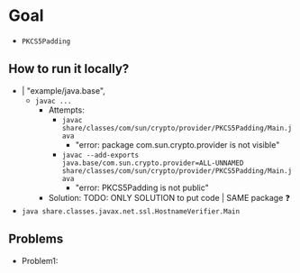 # Goal
* `PKCS5Padding`

## How to run it locally?
* | "example/java.base",
  * `javac ...`
    * Attempts:
      * `javac share/classes/com/sun/crypto/provider/PKCS5Padding/Main.java`
        * "error: package com.sun.crypto.provider is not visible"
      * `javac --add-exports java.base/com.sun.crypto.provider=ALL-UNNAMED share/classes/com/sun/crypto/provider/PKCS5Padding/Main.java`
        * "error: PKCS5Padding is not public"
    * Solution: TODO: ONLY SOLUTION to put code | SAME package ❓
* `java share.classes.javax.net.ssl.HostnameVerifier.Main`

## Problems
* Problem1: